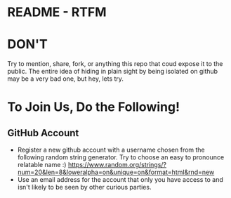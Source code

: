 # README - RTFM

DON'T
=====
Try to mention, share, fork, or anything this repo that coud expose it to the public.
The entire idea of hiding in plain sight by being isolated on github may be a very bad one, but hey, lets try.

To Join Us, Do the Following!
=============================

GitHub Account
--------------
- Register a new github account with a username chosen from the following random string generator. Try to choose an easy to pronounce relatable name :) https://www.random.org/strings/?num=20&len=8&loweralpha=on&unique=on&format=html&rnd=new
- Use an email address for the account that only you have access to and isn't likely to be seen by other curious parties.
